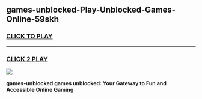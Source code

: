 
## games-unblocked-Play-Unblocked-Games-Online-59skh
<h3>
<a href="https://premium76.site?title=games-unblocked&ref=24A">CLICK TO PLAY</a></h3>
<hr>

<h3>
<a href="https://premium76.site?title=games-unblocked&ref=24A">CLICK 2 PLAY</a>
  
</h3>

<a href="https://premium76.site?title=games-unblocked&ref=24A"><img src="https://clearcache.store/games.png"></a>


**games-unblocked games unblocked: Your Gateway to Fun and Accessible Online Gaming**
